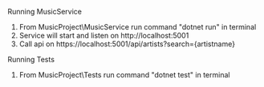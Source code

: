 Running MusicService

1. From MusicProject\MusicService run command "dotnet run" in terminal
2. Service will start and listen on http://localhost:5001
3. Call api on https://localhost:5001/api/artists?search={artistname}

Running Tests
1. From MusicProject\Tests run command "dotnet test" in terminal